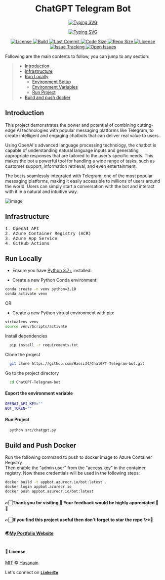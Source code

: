 <p align="center">
    <b>
        <h1 align="center">ChatGPT Telegram Bot</h1>
    </b>
</p>
<p align="center">
<a href="https://github.com/Hassi34/ChatGPT-Telegram-bot">
    <img src="https://readme-typing-svg.demolab.com?font=Georgia&c=g&size=18&duration=3000&pause=6000&multiline=True&center=true&width=800&height=40&lines= An Integration of OpenAI ChatGPT with Telegram;" alt="Typing SVG" />
</a>
</p>
<p align="center">
<a href="https://github.com/Hassi34/ChatGPT-Telegram-bot">
    <img src="https://readme-typing-svg.demolab.com?font=Georgia&size=18&duration=2000&pause=1500&multiline=False&color=10D736FF&center=true&width=600&height=40&lines=AI+%7C+NLP+%7C+Telegram+%7C+Azure App Service+%7C+Azure Container Registry;Python+%7C+3.7+%7C+3.8+%7C+3.9+%7C+3.10;Chatbot+%7C+OpenAI+%7C+ChatGPT+%7C+Telegram;" alt="Typing SVG" />
</a>
</p>

<p align="center">
    <a href="https://www.python.org/downloads/">
        <img alt="License" src="https://img.shields.io/badge/python-3.7%20%7C%203.8%20%7C%203.9%20%7C%203.10-g.svg">
    </a>
    <a href="https://github.com/Hassi34/ChatGPT-Telegram-bot">
        <img alt="Build" src="https://circleci.com/gh/Hassi34/ChatGPT-Telegram-bot.svg?style=svg&circle-token=4a7b1b0ecef476886311269a35c17f05ec51ac60">
    </a>
    <a href="https://github.com/Hassi34/ChatGPT-Telegram-bot">
        <img alt="Last Commit" src="https://img.shields.io/github/last-commit/hassi34/ChatGPT-Telegram-bot/main?color=g">
    </a>
    <a href="https://github.com/Hassi34/ChatGPT-Telegram-bot">
        <img alt="Code Size" src="https://img.shields.io/github/languages/code-size/hassi34/ChatGPT-Telegram-bot?color=g">
    </a>
    <a href="https://github.com/Hassi34/ChatGPT-Telegram-bot">
        <img alt="Repo Size" src="https://img.shields.io/github/repo-size/hassi34/ChatGPT-Telegram-bot?color=g">
    </a>
    <a href="https://github.com/Hassi34/ChatGPT-Telegram-bot/blob/main/LICENSE">
        <img alt="License" src="https://img.shields.io/github/license/hassi34/ChatGPT-Telegram-bot?color=g">
    </a>
    <a href="https://github.com/hassi34/ChatGPT-Telegram-bot/issues">
        <img alt="Issue Tracking" src="https://img.shields.io/badge/issue_tracking-github-brightgreen.svg">
    </a>
    <a href="https://github.com/hassi34/ChatGPT-Telegram-bot/issues">
        <img alt="Open Issues" src="https://img.shields.io/github/issues/hassi34/ChatGPT-Telegram-bot">
    </a>
</p>

Following are the main contents to follow, you can jump to any section:

>   -  [Introduction](#project-intro)<br>
>   -  [Infrastructure](#infra-)<br>
>   -  [Run Locally](#run-local)<br>
>      - [Environment Setup](#env-setup)<br>
>      - [Environment Variables](#env-vars)<br>
>      - [Run Project](#run-project)<br>
>   - [Build and push docker](#build-push-docker)<br>
## Introduction<a id='project-intro'></a>

This project demonstrates the power and potential of combining cutting-edge AI technologies with popular messaging platforms like Telegram, to create intelligent and engaging chatbots that can deliver real value to users.

Using OpenAI's advanced language processing technology, the chatbot is capable of understanding natural language inputs and generating appropriate responses that are tailored to the user's specific needs. This makes the bot a powerful tool for handling a wide range of tasks, such as customer support, information retrieval, and even entertainment.

The bot is seamlessly integrated with Telegram, one of the most popular messaging platforms, making it easily accessible to millions of users around the world. Users can simply start a conversation with the bot and interact with it in a natural and intuitive way.

![image](./assets/chat.gif)

## Infrastructure<a id='infra-'></a>
<pre>
1. OpenAI API
2. Azure Container Registry (ACR)
3. Azure App Service
4. GitHub Actions
</pre>

## Run Locally<a id='run-local'></a>

* Ensure you have [Python 3.7+](https://www.python.org/downloads/) installed.

* Create a new Python Conda environment:<a id='env-setup'></a>

```bash
conda create -n venv python=3.10  
conda activate venv 
```
OR
* Create a new Python virtual environment with pip:
```bash
virtualenv venv
source venv/Scripts/activate
```
Install dependencies

```bash
  pip install -r requirements.txt
```

Clone the project

```bash
  git clone https://github.com/Hassi34/ChatGPT-Telegram-bot.git
```

Go to the project directory

```bash
  cd ChatGPT-Telegram-bot
```

#### Export the environment variable<a id='env-vars'></a>
```bash
OPENAI_API_KEY=""
BOT_TOKEN=""

```

#### Run Project<a id='run-project'></a>

```bash
  python src/chatgpt.py
```

## Build and Push Docker<a id='build-push-docker'></a>
Run the following command to push to docker image to Azure Container Registry<br>
Then enable the "admin user" from the "access key" in the container registry, Now these credentials will be used in the following steps:
```bash
docker build -t appbot.azurecr.io/bot:latest .
docker login appbot.azurecr.io
docker push appbot.azurecr.io/bot:latest
```

#### **👉🏻Thank you for visiting 🙏 Your feedback would be highly appreciated 💯😊**<br>
#### **👉🏻If you find this project useful then don't forget to star the repo ✨⭐🤖**<br>
#### 🌏[My Portfolio Website][website] <br><br>
#### **📃 License**
[MIT][license] © [Hasanain][website]

[license]: hhttps://github.com/Hassi34/ChatGPT-Telegram-bot/blob/main/LICENSE
[website]: https://hasanain.aicaliber.com

Let's connect on **[``LinkedIn``](https://www.linkedin.com/in/hasanain-mehmood)** <br>